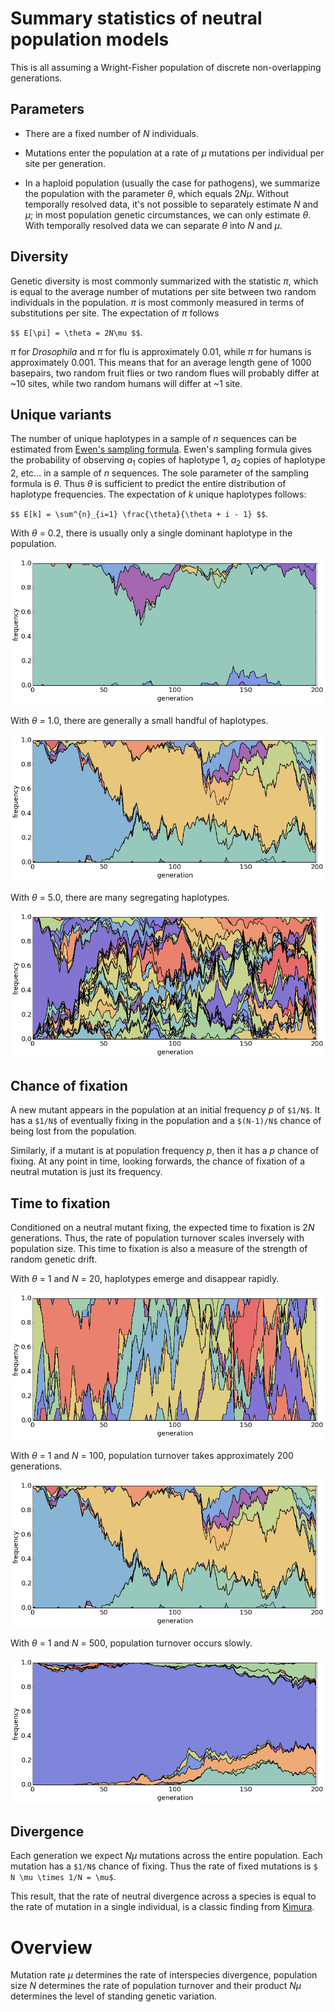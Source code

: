# Summary statistics of neutral population models

This is all assuming a Wright-Fisher population of discrete non-overlapping generations.

## Parameters

* There are a fixed number of *N* individuals.

* Mutations enter the population at a rate of *&mu;* mutations per individual per site per generation.

* In a haploid population (usually the case for pathogens), we summarize the population with the parameter *&theta;*, which equals 2<i>N&mu;</i>. Without temporally resolved data, it's not possible to separately estimate *N* and *&mu;*; in most population genetic circumstances, we can only estimate *&theta;*. With temporally resolved data we can separate *&theta;* into *N* and *&mu;*.

## Diversity

Genetic diversity is most commonly summarized with the statistic *&pi;*, which is equal to the average number of mutations per site between two random individuals in the population. *&pi;* is most commonly measured in terms of substitutions per site. The expectation of *&pi;* follows

`$$ E[\pi] = \theta = 2N\mu $$`.

*&pi;* for *Drosophila* and *&pi;* for flu is approximately 0.01, while *&pi;* for humans is approximately 0.001. This means that for an average length gene of 1000 basepairs, two random fruit flies or two random flues will probably differ at ~10 sites, while two random humans will differ at ~1 site.

## Unique variants

The number of unique haplotypes in a sample of *n* sequences can be estimated from [Ewen's sampling formula](https://en.wikipedia.org/wiki/Ewens's_sampling_formula). Ewen's sampling formula gives the probability of observing *a*<sub>1</sub> copies of haplotype 1, *a*<sub>2</sub> copies of haplotype 2, etc... in a sample of *n* sequences. The sole parameter of the sampling formula is *&theta;*. Thus *&theta;* is sufficient to predict the entire distribution of haplotype frequencies. The expectation of *k* unique haplotypes follows:

`$$ E[k] = \sum^{n}_{i=1} \frac{\theta}{\theta + i - 1} $$`.

With *&theta;* = 0.2, there is usually only a single dominant haplotype in the population.

![](images/trajectories_theta0.2_n100.png)

With *&theta;* = 1.0, there are generally a small handful of haplotypes.

![](images/trajectories_theta1_n100.png)

With *&theta;* = 5.0, there are many segregating haplotypes.

![](images/trajectories_theta5_n100.png)

## Chance of fixation

A new mutant appears in the population at an initial frequency *p* of `$1/N$`. It has a `$1/N$` of eventually fixing in the population and a `$(N-1)/N$` chance of being lost from the population.

Similarly, if a mutant is at population frequency *p*, then it has a *p* chance of fixing. At any point in time, looking forwards, the chance of fixation of a neutral mutation is just its frequency.

## Time to fixation

Conditioned on a neutral mutant fixing, the expected time to fixation is 2<i>N</i> generations. Thus, the rate of population turnover scales inversely with population size. This time to fixation is also a measure of the strength of random genetic drift.

With *&theta;* = 1 and *N* = 20, haplotypes emerge and disappear rapidly.

![](images/trajectories_theta1_n20.png)

With *&theta;* = 1 and *N* = 100, population turnover takes approximately 200 generations.

![](images/trajectories_theta1_n100.png)

With *&theta;* = 1 and *N* = 500, population turnover occurs slowly.

![](images/trajectories_theta1_n500.png)

## Divergence

Each generation we expect *N&mu;* mutations across the entire population. Each mutation has a `$1/N$` chance of fixing. Thus the rate of fixed mutations is `$ N \mu \times 1/N = \mu$`.

This result, that the rate of neutral divergence across a species is equal to the rate of mutation in a single individual, is a classic finding from [Kimura](http://www.blackwellpublishing.com/ridley/classictexts/kimura.pdf).

# Overview

Mutation rate *&mu;* determines the rate of interspecies divergence, population size *N* determines the rate of population turnover and their product *N&mu;* determines the level of standing genetic variation.
